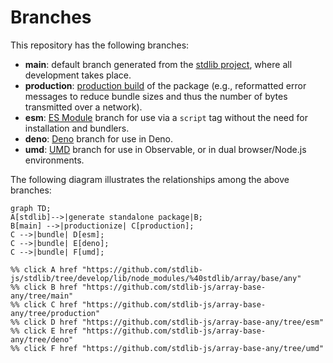 <!--

@license Apache-2.0

Copyright (c) 2022 The Stdlib Authors.

Licensed under the Apache License, Version 2.0 (the "License");
you may not use this file except in compliance with the License.
You may obtain a copy of the License at

    http://www.apache.org/licenses/LICENSE-2.0

Unless required by applicable law or agreed to in writing, software
distributed under the License is distributed on an "AS IS" BASIS,
WITHOUT WARRANTIES OR CONDITIONS OF ANY KIND, either express or implied.
See the License for the specific language governing permissions and
limitations under the License.

-->

# Branches

This repository has the following branches:

-   **main**: default branch generated from the [stdlib project][stdlib-url], where all development takes place.
-   **production**: [production build][production-url] of the package (e.g., reformatted error messages to reduce bundle sizes and thus the number of bytes transmitted over a network).
-   **esm**: [ES Module][esm-url] branch for use via a `script` tag without the need for installation and bundlers.
-   **deno**: [Deno][deno-url] branch for use in Deno.
-   **umd**: [UMD][umd-url] branch for use in Observable, or in dual browser/Node.js environments.

The following diagram illustrates the relationships among the above branches:

```mermaid
graph TD;
A[stdlib]-->|generate standalone package|B;
B[main] -->|productionize| C[production];
C -->|bundle| D[esm];
C -->|bundle| E[deno];
C -->|bundle| F[umd];

%% click A href "https://github.com/stdlib-js/stdlib/tree/develop/lib/node_modules/%40stdlib/array/base/any"
%% click B href "https://github.com/stdlib-js/array-base-any/tree/main"
%% click C href "https://github.com/stdlib-js/array-base-any/tree/production"
%% click D href "https://github.com/stdlib-js/array-base-any/tree/esm"
%% click E href "https://github.com/stdlib-js/array-base-any/tree/deno"
%% click F href "https://github.com/stdlib-js/array-base-any/tree/umd"
```

[stdlib-url]: https://github.com/stdlib-js/stdlib/tree/develop/lib/node_modules/%40stdlib/array/base/any
[production-url]: https://github.com/stdlib-js/array-base-any/tree/production
[deno-url]: https://github.com/stdlib-js/array-base-any/tree/deno
[umd-url]: https://github.com/stdlib-js/array-base-any/tree/umd
[esm-url]: https://github.com/stdlib-js/array-base-any/tree/esm